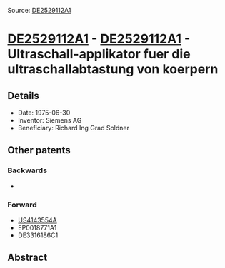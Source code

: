 Source: [DE2529112A1](https://patents.google.com/patent/DE2529112A1)

# [DE2529112A1](DE2529112A1.md) - [DE2529112A1](DE2529112A1.md) - Ultraschall-applikator fuer die ultraschallabtastung von koerpern

## Details

* Date: 1975-06-30
* Inventor: Siemens AG
* Beneficiary: Richard Ing Grad Soldner

## Other patents

### Backwards
 * 
### Forward
 * [US4143554A](US4143554A.md)
 * EP0018771A1
 * DE3316186C1
## Abstract

